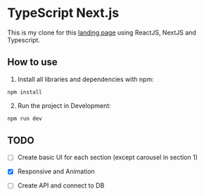 # TypeScript Next.js

This is my clone for this [landing page](http://htmlbeans.com/html/eagleeyes/index2.html) using 
ReactJS, NextJS and Typescript.

## How to use

1. Install all libraries and dependencies with npm:

```bash
npm install
```

2. Run the project in Development:

```bash
npm run dev
```

## TODO

- [ ] Create basic UI for each section (except carousel in section 1)

- [x] Responsive and Animation

- [ ] Create API and connect to DB

